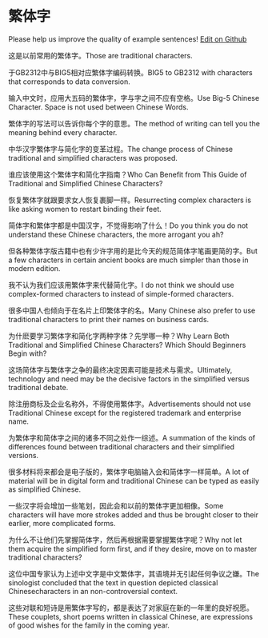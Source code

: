 # 繁体字

Please help us improve the quality of example sentences! [Edit on Github](https://github.com/jiyushe/jiyu-example-sentence-source/blob/main/chinese/fantizi.md)

<p><span class="chinese">这是以前常用的繁体字。</span><span class="english">Those are traditional characters.</span></p>

<p><span class="chinese">于GB2312中与BIG5相对应繁体字编码转换。</span><span class="english">BIG5 to GB2312 with characters that corresponds to data conversion.</span></p>

<p><span class="chinese">输入中文时，应用大五码的繁体字，字与字之间不应有空格。</span><span class="english">Use Big-5 Chinese Character. Space is not used between Chinese Words.</span></p>

<p><span class="chinese">繁体字的写法可以告诉你每个字的意思。</span><span class="english">The method of writing can tell you the meaning behind every character.</span></p>

<p><span class="chinese">中华汉字繁体字与简化字的变革过程。</span><span class="english">The change process of Chinese traditional and simplified characters was proposed.</span></p>

<p><span class="chinese">谁应该使用这个繁体字和简化字指南？</span><span class="english">Who Can Benefit from This Guide of Traditional and Simplified Chinese Characters?</span></p>

<p><span class="chinese">恢复繁体字就跟要求女人恢复裹脚一样。</span><span class="english">Resurrecting complex characters is like asking women to restart binding their feet.</span></p>

<p><span class="chinese">简体字和繁体字都是中国汉字，不觉得影响了什么！</span><span class="english">Do you think you do not understand these Chinese characters, the more arrogant you ah?</span></p>

<p><span class="chinese">但各种繁体字版古籍中也有少许字用的是比今天的规范简体字笔画更简的字。</span><span class="english">But a few characters in certain ancient books are much simpler than those in modern edition.</span></p>

<p><span class="chinese">我不认为我们应该用繁体字来代替简化字。</span><span class="english">I do not think we should use complex-formed characters to instead of simple-formed characters.</span></p>

<p><span class="chinese">很多中国人也倾向于在名片上印繁体字的名。</span><span class="english">Many Chinese also prefer to use traditional characters to print their names on business cards.</span></p>

<p><span class="chinese">为什麽要学习繁体字和简化字两种字体？先学哪一种？</span><span class="english">Why Learn Both Traditional and Simplified Chinese Characters? Which Should Beginners Begin with?</span></p>

<p><span class="chinese">这场简体字与繁体字之争的最终决定因素可能是技术与需求。</span><span class="english">Ultimately, technology and need may be the decisive factors in the simplified versus traditional debate.</span></p>

<p><span class="chinese">除注册商标及企业名称外，不得使用繁体字。</span><span class="english">Advertisements should not use Traditional Chinese except for the registered trademark and enterprise name.</span></p>

<p><span class="chinese">为繁体字和简体字之间的诸多不同之处作一综述。</span><span class="english">A summation of the kinds of differences found between traditional characters and their simplified versions.</span></p>

<p><span class="chinese">很多材料将来都会是电子版的，繁体字电脑输入会和简体字一样简单。</span><span class="english">A lot of material will be in digital form and traditional Chinese can be typed as easily as simplified Chinese.</span></p>

<p><span class="chinese">一些汉字将会增加一些笔划，因此会和以前的繁体字更加相像。</span><span class="english">Some characters will have more strokes added and thus be brought closer to their earlier, more complicated forms.</span></p>

<p><span class="chinese">为什么不让他们先掌握简体字，然后再根据需要掌握繁体字呢？</span><span class="english">Why not let them acquire the simplified form first, and if they desire, move on to master traditional characters?</span></p>

<p><span class="chinese">这位中国专家认为上述中文字是中文繁体字，其语境并无引起任何争议之嫌。</span><span class="english">The sinologist concluded that the text in question depicted classical Chinesecharacters in an non-controversial context.</span></p>

<p><span class="chinese">这些对联和短诗是用繁体字写的，都是表达了对家庭在新的一年里的良好祝愿。</span><span class="english">These couplets, short poems written in classical Chinese, are expressions of good wishes for the family in the coming year.</span></p>

